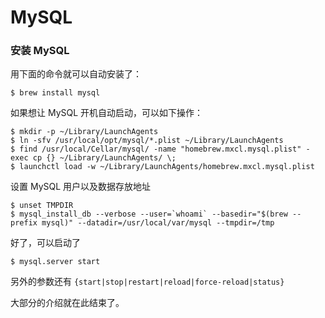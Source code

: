 # MySQL

### 安装 MySQL

用下面的命令就可以自动安装了：
    
    $ brew install mysql
    

如果想让 MySQL 开机自动启动，可以如下操作：
    
    $ mkdir -p ~/Library/LaunchAgents
    $ ln -sfv /usr/local/opt/mysql/*.plist ~/Library/LaunchAgents
    $ find /usr/local/Cellar/mysql/ -name "homebrew.mxcl.mysql.plist" -exec cp {} ~/Library/LaunchAgents/ \;
    $ launchctl load -w ~/Library/LaunchAgents/homebrew.mxcl.mysql.plist
    

设置 MySQL 用户以及数据存放地址
    
    $ unset TMPDIR
    $ mysql_install_db --verbose --user=`whoami` --basedir="$(brew --prefix mysql)" --datadir=/usr/local/var/mysql --tmpdir=/tmp
    

好了，可以启动了
    
    $ mysql.server start
    

另外的参数还有 `{start|stop|restart|reload|force-reload|status}`

大部分的介绍就在此结束了。